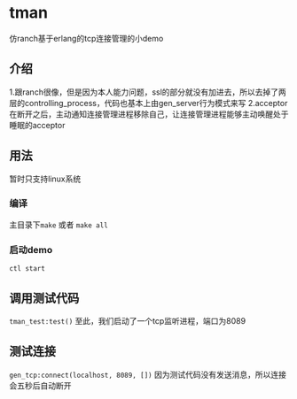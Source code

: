 # tman
仿ranch基于erlang的tcp连接管理的小demo
## 介绍 ##
1.跟ranch很像，但是因为本人能力问题，ssl的部分就没有加进去，所以去掉了两层的controlling_process，代码也基本上由gen_server行为模式来写
2.acceptor在断开之后，主动通知连接管理进程移除自己，让连接管理进程能够主动唤醒处于睡眠的acceptor
## 用法 ##
暂时只支持linux系统
### 编译 ###
主目录下``` make ``` 或者 ``` make all ```
### 启动demo ###
``` ctl start ```
## 调用测试代码 ##
``` tman_test:test() ```
至此，我们启动了一个tcp监听进程，端口为8089
## 测试连接 ##
``` gen_tcp:connect(localhost, 8089, []) ```
因为测试代码没有发送消息，所以连接会五秒后自动断开
